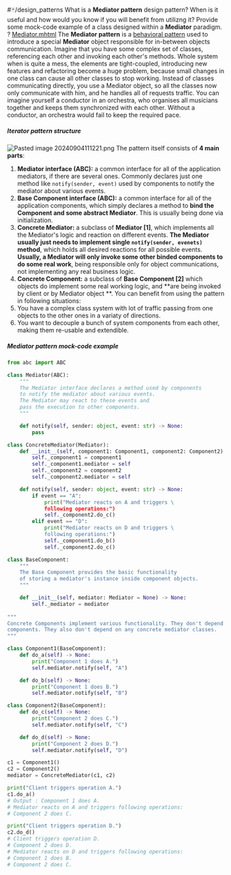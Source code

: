 #🃏/design_patterns
What is a **Mediator pattern** design pattern? When is it useful and how would you know if you will benefit from utilizng it? Provide some mock-code example of a class designed within a **Mediator** paradigm.
?
[Mediator.mhtml](Mediator.mhtml)
The **Mediator pattern** is a [behavioral pattern](Behavioral%20patterns.md) used to introduce a special **Mediator** object responsible for in-between objects communication. Imagine that you have some complex  set of classes, referencing each other and invoking each other's methods. Whole system when is quite a mess, the elements are tight-coupled, introducing new features and refactoring become a huge problem, because small changes in one class can cause all other classes to stop working. Instead of classes communicating directly, you use a Mediator object, so all the classes now only communicate with him, and he handles all of requests traffic. You can imagine yourself a conductor in an orchestra, who organises all musicians together and keeps them synchronized with each other. Without a conductor, an orchestra would fail to keep the required pace.
##### Iterator pattern structure
![Pasted image 20240904111221.png](Pasted%20image%2020240904111221.png)
The pattern itself consists of **4 main parts**:
1. **Mediator interface (ABC):** a common interface for all of the application mediators, if there are several ones. Commonly declares just one method like `notify(sender, event)`  used by components to notify the mediator about various events.
2. **Base Component interface (ABC):** a common interface for all of the application components, which simply declares a method to **bind the Component and some abstract Mediator**. This is usually being done via initialization.
3. **Concrete Mediator:** a subclass of **Mediator \[1]**, which implements all the Mediator's logic and reaction on different events. **The Mediator usually just needs to implement single `notify(sender, evenets)` method**, which holds all desired reactions for all possible events. **Usually, a Mediator will only invoke some other binded components to do some real work**, being responsible only for object communications, not implementing any real business logic.
4. **Concrete Component:** a subclass of **Base Component  \[2]** which objects do implement some real working logic, and **are being invoked by client or by Mediator object **.
You can benefit from using the pattern in following situations:
1. You have a complex class system with lot of traffic passing from one objects to the other ones in a variaty of directions.
2. You want to decouple a bunch of system components from each other, making them re-usable and extendible.
##### Mediator pattern mock-code example
```python
from abc import ABC

class Mediator(ABC):
    """
    The Mediator interface declares a method used by components 
    to notify the mediator about various events. 
    The Mediator may react to these events and
    pass the execution to other components.
    """

    def notify(self, sender: object, event: str) -> None:
        pass

class ConcreteMediator(Mediator):
    def __init__(self, component1: Component1, component2: Component2) -> None:
        self._component1 = component1
        self._component1.mediator = self
        self._component2 = component2
        self._component2.mediator = self

    def notify(self, sender: object, event: str) -> None:
        if event == "A":
            print("Mediator reacts on A and triggers \ 
            following operations:")
            self._component2.do_c()
        elif event == "D":
            print("Mediator reacts on D and triggers \
            following operations:")
            self._component1.do_b()
            self._component2.do_c()

class BaseComponent:
    """
    The Base Component provides the basic functionality 
    of storing a mediator's instance inside component objects.
    """

    def __init__(self, mediator: Mediator = None) -> None:
        self._mediator = mediator
        
"""
Concrete Components implement various functionality. They don't depend on other
components. They also don't depend on any concrete mediator classes.
"""

class Component1(BaseComponent):
    def do_a(self) -> None:
        print("Component 1 does A.")
        self.mediator.notify(self, "A")

    def do_b(self) -> None:
        print("Component 1 does B.")
        self.mediator.notify(self, "B")

class Component2(BaseComponent):
    def do_c(self) -> None:
        print("Component 2 does C.")
        self.mediator.notify(self, "C")

    def do_d(self) -> None:
        print("Component 2 does D.")
        self.mediator.notify(self, "D")

c1 = Component1()
c2 = Component2()
mediator = ConcreteMediator(c1, c2)

print("Client triggers operation A.")
c1.do_a()
# Output : Component 1 does A.
# Mediator reacts on A and triggers following operations:
# Component 2 does C.

print("Client triggers operation D.")
c2.do_d()
# Client triggers operation D.
# Component 2 does D.
# Mediator reacts on D and triggers following operations:
# Component 1 does B.
# Component 2 does C.
```
<!--SR:!2025-04-05,122,270-->